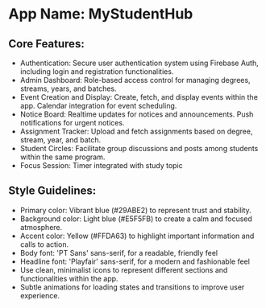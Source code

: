# **App Name**: MyStudentHub

## Core Features:

- Authentication: Secure user authentication system using Firebase Auth, including login and registration functionalities.
- Admin Dashboard: Role-based access control for managing degrees, streams, years, and batches.
- Event Creation and Display: Create, fetch, and display events within the app. Calendar integration for event scheduling.
- Notice Board: Realtime updates for notices and announcements. Push notifications for urgent notices.
- Assignment Tracker: Upload and fetch assignments based on degree, stream, year, and batch.
- Student Circles: Facilitate group discussions and posts among students within the same program.
- Focus Session: Timer integrated with study topic

## Style Guidelines:

- Primary color: Vibrant blue (#29ABE2) to represent trust and stability.
- Background color: Light blue (#E5F5FB) to create a calm and focused atmosphere.
- Accent color: Yellow (#FFDA63) to highlight important information and calls to action.
- Body font: 'PT Sans' sans-serif, for a readable, friendly feel
- Headline font: 'Playfair' sans-serif, for a modern and fashionable feel
- Use clean, minimalist icons to represent different sections and functionalities within the app.
- Subtle animations for loading states and transitions to improve user experience.